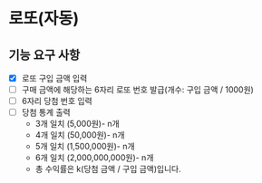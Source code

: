 # 로또(자동)

## 기능 요구 사항

- [x] 로또 구입 금액 입력
- [ ] 구매 금액에 해당하는 6자리 로또 번호 발급(개수: 구입 금액 / 1000원)
- [ ] 6자리 당첨 번호 입력
- [ ] 당첨 통계 출력
    - 3개 일치 (5,000원)- n개
    - 4개 일치 (50,000원)- n개
    - 5개 일치 (1,500,000원)- n개
    - 6개 일치 (2,000,000,000원)- n개
    - 총 수익률은 k(당첨 금액 / 구입 금액)입니다.